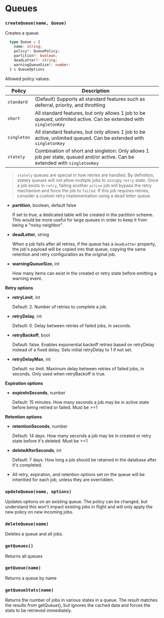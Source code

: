 # Queues

### `createQueue(name, Queue)`

Creates a queue.

```ts
  type Queue = {
    name: string;
    policy?: QueuePolicy;
    partition?: boolean;
    deadLetter?: string;
    warningQueueSize?: number;
  } & QueueOptions
```

Allowed policy values:

| Policy | Description |
| - | - |
| `standard` | (Default) Supports all standard features such as deferral, priority, and throttling |
| `short` | All standard features, but only allows 1 job to be queued, unlimited active. Can be extended with `singletonKey` |
| `singleton` | All standard features, but only allows 1 job to be active, unlimited queued. Can be extended with `singletonKey` |
| `stately` | Combination of short and singleton: Only allows 1 job per state, queued and/or active. Can be extended with `singletonKey` |

> `stately` queues are special in how retries are handled. By definition, stately queues will not allow multiple jobs to occupy `retry` state. Once a job exists in `retry`, failing another `active` job will bypass the retry mechanism and force the job to `failed`. If this job requires retries, consider a custom retry implementation using a dead letter queue.

* **partition**, boolean, default false

  If set to true, a dedicated table will be created in the partition scheme. This would be more useful for large queues in order to keep it from being a "noisy neighbor". 

* **deadLetter**, string

  When a job fails after all retries, if the queue has a `deadLetter` property, the job's payload will be copied into that queue, copying the same retention and retry configuration as the original job.

* **warningQueueSize**, int

  How many items can exist in the created or retry state before emitting a warning event.

**Retry options**

* **retryLimit**, int

  Default: 2. Number of retries to complete a job.

* **retryDelay**, int

  Default: 0. Delay between retries of failed jobs, in seconds.

* **retryBackoff**, bool

  Default: false. Enables exponential backoff retries based on retryDelay instead of a fixed delay. Sets initial retryDelay to 1 if not set.

* **retryDelayMax**, int

  Default: no limit. Maximum delay between retries of failed jobs, in seconds. Only used when retryBackoff is true.

**Expiration options**

* **expireInSeconds**, number

  Default: 15 minutes.  How many seconds a job may be in active state before being retried or failed. Must be >=1

**Retention options**

* **retentionSeconds**, number

  Default: 14 days. How many seconds a job may be in created or retry state before it's deleted. Must be >=1

* **deleteAfterSeconds**, int

  Default: 7 days. How long a job should be retained in the database after it's completed.

* All retry, expiration, and retention options set on the queue will be inheritied for each job, unless they are overridden.

### `updateQueue(name, options)`

Updates options on an existing queue. The policy can be changed, but understand this won't impact existing jobs in flight and will only apply the new policy on new incoming jobs.

### `deleteQueue(name)`

Deletes a queue and all jobs.

### `getQueues()`

Returns all queues

### `getQueue(name)`

Returns a queue by name

### `getQueueStats(name)`

Returns the number of jobs in various states in a queue.  The result matches the results from getQueue(), but ignores the cached data and forces the stats to be retrieved immediately.